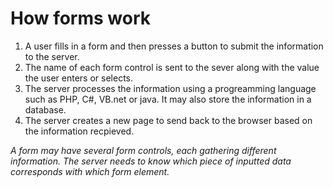 # How forms work

1. A user fills in a form and then presses a button to submit the information to the server.  
2. The name of each form control is sent to the sever along with the value the user enters or selects.  
3. The server processes the information using a progreamming language such as PHP, C#, VB.net or java. 
It may also store the information in a database.  
4. The server creates a new page to send back to the browser based on the information recpieved. 

_A form may have several form controls, each gathering different information. The server needs to know which
piece of inputted data corresponds with which form element._




  
